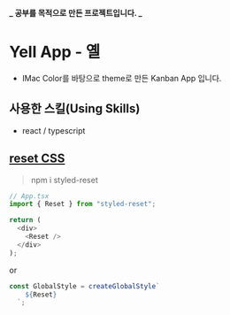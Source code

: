 **_ 공부를 목적으로 만든 프로젝트입니다. _**

# Yell App - 옐

- IMac Color를 바탕으로 theme로 만든 Kanban App 입니다.

## 사용한 스킬(Using Skills)

- react / typescript

## [reset CSS](https://www.npmjs.com/package/styled-reset)

> npm i styled-reset

```ts
// App.tsx
import { Reset } from "styled-reset";

return (
  <div>
    <Reset />
  </div>
);
```

or

```ts
const GlobalStyle = createGlobalStyle`
    ${Reset}
  `;
```

##

